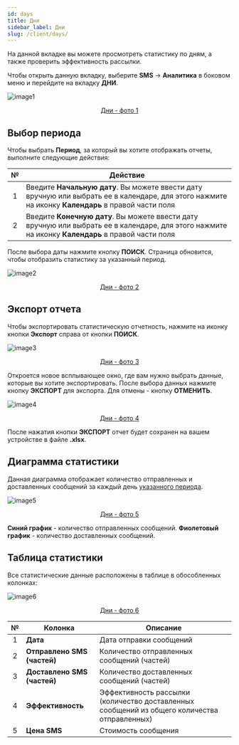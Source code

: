 ```yaml
---
id: days
title: Дни
sidebar_label: Дни
slug: /client/days/
---
```


На данной вкладке вы можете просмотреть статистику по дням, а также проверить эффективность рассылки.

Чтобы открыть данную вкладку, выберите **SMS** → **Аналитика** в боковом меню и перейдите на вкладку **ДНИ**.

![image1](/img/ru/client_statistics_days/image1.png "Дни") <center><u>Дни - фото 1</u></center>

## Выбор периода

Чтобы выбрать **Период**, за который вы хотите отображать отчеты, выполните следующие действия:

|  №  | Действие |
| :-: | -------- |
| 1 | Введите **Начальную дату**. Вы можете ввести дату вручную или выбрать ее в календаре, для этого нажмите на иконку **Календарь** в правой части поля |
| 2 | Введите **Конечную дату**. Вы можете ввести дату вручную или выбрать ее в календаре, для этого нажмите на иконку **Календарь** в правой части поля |

После выбора даты нажмите кнопку **ПОИСК**. Страница обновится, чтобы отобразить статистику за указанный период.

![image2](/img/ru/client_statistics_days/image2.png "Дни") <center><u>Дни - фото 2</u></center>

## Экспорт отчета

Чтобы экспортировать статистическую отчетность, нажмите на иконку кнопки **Экспорт** справа от кнопки **ПОИСК**.

![image3](/img/ru/client_statistics_days/image3.png "Дни") <center><u>Дни - фото 3</u></center>

Откроется новое всплывающее окно, где вам нужно выбрать данные, которые вы хотите экспортировать. После выбора данных нажмите кнопку **ЭКСПОРТ** для экспорта. Для отмены - кнопку **ОТМЕНИТЬ**.

![image4](/img/ru/client_statistics_days/image4.png "Дни") <center><u>Дни - фото 4</u></center>

После нажатия кнопки **ЭКСПОРТ** отчет будет сохранен на вашем устройстве в файле **.xlsx**.

## Диаграмма статистики

Данная диаграмма отображает количество отправленных и доставленных сообщений за каждый день [указанного периода](#выбор-периода).

![image5](/img/ru/client_statistics_days/image5.png "Дни") <center><u>Дни - фото 5</u></center>

**Синий график** - количество отправленных сообщений. **Фиолетовый график** - количество доставленных сообщений.

## Таблица статистики

Все статистические данные расположены в таблице в обособленных колонках:

![image6](/img/ru/client_statistics_days/image6.png "Дни") <center><u>Дни - фото 6</u></center>

|  №  | Колонка | Описание |
| :-: | ------- | -------- |
| 1 | **Дата** | Дата отправки сообщений |
| 2 | **Отправлено SMS (частей)** | Количество отправленных сообщений (частей) |
| 3 | **Доставлено SMS (частей)** | Количество доставленных сообщений (частей) |
| 4 | **Эффективность** | Эффективность рассылки (количество доставленных сообщений из общего количества отправленных) |
| 5 | **Цена SMS** | Стоимость сообщения |
